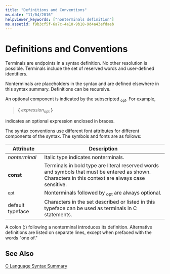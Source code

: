 ```yaml
---
title: "Definitions and Conventions"
ms.date: "11/04/2016"
helpviewer_keywords: ["nonterminals definition"]
ms.assetid: f9b3cf5f-6a7c-4a10-9b18-9d4a43efdaeb
---
```

# Definitions and Conventions

Terminals are endpoints in a syntax definition. No other resolution is possible. Terminals include the set of reserved words and user-defined identifiers.

Nonterminals are placeholders in the syntax and are defined elsewhere in this syntax summary. Definitions can be recursive.

An optional component is indicated by the subscripted <sub>opt</sub>. For example,

> **{** *expression*<sub>opt</sub> **}**

indicates an optional expression enclosed in braces.

The syntax conventions use different font attributes for different components of the syntax. The symbols and fonts are as follows:

|Attribute|Description|
|---------------|-----------------|
|*nonterminal*|Italic type indicates nonterminals.|
|**const**|Terminals in bold type are literal reserved words and symbols that must be entered as shown. Characters in this context are always case sensitive.|
|<sub>opt</sub>|Nonterminals followed by <sub>opt</sub> are always optional.|
|default typeface|Characters in the set described or listed in this typeface can be used as terminals in C statements.|

A colon (**:**) following a nonterminal introduces its definition. Alternative definitions are listed on separate lines, except when prefaced with the words "one of."

## See Also

[C Language Syntax Summary](../c-language/c-language-syntax-summary.md)